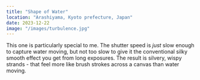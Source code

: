```yaml
---
title: "Shape of Water"
location: "Arashiyama, Kyoto prefecture, Japan"
date: 2023-12-22
image: "/images/turbulence.jpg"
---
```


This one is particularly special to me. The shutter speed is _just_ slow enough to capture water moving, but not too slow to give it the conventional silky smooth effect you get from long exposures. The result is silvery, wispy strands - that feel more like brush strokes across a canvas than water moving.